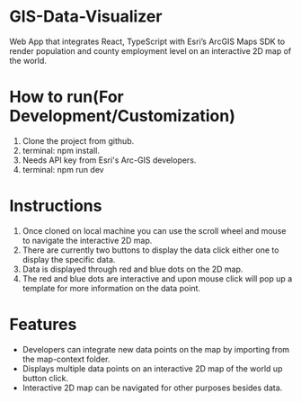 # GIS-Data-Visualizer
Web App that integrates React, TypeScript with Esri’s ArcGIS Maps SDK to render population and county employment level on an interactive 2D map of the world.

# How to run(For Development/Customization)
1. Clone the project from github.
2. terminal: npm install.
3. Needs API key from Esri's Arc-GIS developers.
4. terminal: npm run dev

# Instructions
1. Once cloned on local machine you can use the scroll wheel and mouse to navigate the interactive 2D map.
2. There are currently two buttons to display the data click either one to display the specific data.
3. Data is displayed through red and blue dots on the 2D map.
4. The red and blue dots are interactive and upon mouse click will pop up a template for more information on the data point.

# Features
- Developers can integrate new data points on the map by importing from the map-context folder.
- Displays multiple data points on an interactive 2D map of the world up button click.
- Interactive 2D map can be navigated for other purposes besides data.
